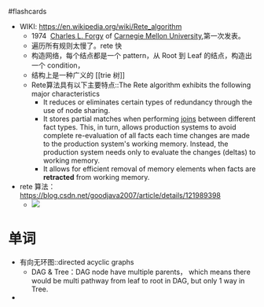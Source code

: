 #flashcards 

- WIKI: https://en.wikipedia.org/wiki/Rete_algorithm
	- 1974  [Charles L. Forgy](https://en.wikipedia.org/wiki/Charles_Forgy "Charles Forgy") of [Carnegie Mellon University](https://en.wikipedia.org/wiki/Carnegie_Mellon_University "Carnegie Mellon University"),第一次发表。
	- 遍历所有规则太慢了。rete 快
	- 构造网络，每个结点都是一个 pattern，从 Root 到 Leaf 的结点，构造出一个 condition，
	- 结构上是一种广义的 [[trie 树]]
	- Rete算法具有以下主要特点::The Rete algorithm exhibits the following major characteristics <!--SR:!2024-07-03-23-07,297.5,250-->
		- It reduces or eliminates certain types of redundancy through the use of node sharing.
		- It stores partial matches when performing [joins](https://en.wikipedia.org/wiki/Logical_conjunction "Logical conjunction") between different fact types. This, in turn, allows production systems to avoid complete re-evaluation of all facts each time changes are made to the production system's working memory. Instead, the production system needs only to evaluate the changes (deltas) to working memory.
		- It allows for efficient removal of memory elements when facts are **retracted** from working memory.
- rete 算法： https://blog.csdn.net/goodjava2007/article/details/121989398
	- ![](note/files/Pasted%20image%2020230217125601.png)


# 单词
- 有向无环图::directed acyclic graphs <!--SR:!2024-03-09-00-54,213.6,230-->
	- DAG & Tree：DAG node have multiple parents， which means there would be multi pathway from leaf to root in DAG, but only 1 way in Tree.
- 